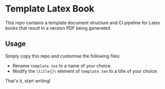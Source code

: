 # Template Latex Book
This repo contains a template document structure and CI pipeline for Latex books that result in a version PDF being generated.

## Usage
Simply copy this repo and customise the following files:

* Rename `template.tex` to a name of your choice.
* Modify the `\title{}\` element of `template.tex` to a title of your choice.

That's it, start writing!

